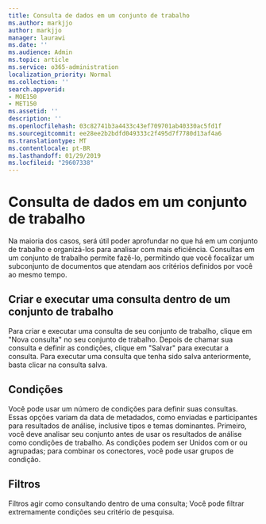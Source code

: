 ```yaml
---
title: Consulta de dados em um conjunto de trabalho
ms.author: markjjo
author: markjjo
manager: laurawi
ms.date: ''
ms.audience: Admin
ms.topic: article
ms.service: o365-administration
localization_priority: Normal
ms.collection: ''
search.appverid:
- MOE150
- MET150
ms.assetid: ''
description: ''
ms.openlocfilehash: 03c82741b3a4433c43ef709701ab40330ac5fd1f
ms.sourcegitcommit: ee28ee2b2bdfd049333c2f495d7f7780d13af4a6
ms.translationtype: MT
ms.contentlocale: pt-BR
ms.lasthandoff: 01/29/2019
ms.locfileid: "29607338"
---
```

# <a name="querying-data-in-a-working-set"></a>Consulta de dados em um conjunto de trabalho

Na maioria dos casos, será útil poder aprofundar no que há em um conjunto de trabalho e organizá-los para analisar com mais eficiência. Consultas em um conjunto de trabalho permite fazê-lo, permitindo que você focalizar um subconjunto de documentos que atendam aos critérios definidos por você ao mesmo tempo.

## <a name="creating-and-running-a-query-within-a-working-set"></a>Criar e executar uma consulta dentro de um conjunto de trabalho

Para criar e executar uma consulta de seu conjunto de trabalho, clique em "Nova consulta" no seu conjunto de trabalho. Depois de chamar sua consulta e definir as condições, clique em "Salvar" para executar a consulta. Para executar uma consulta que tenha sido salva anteriormente, basta clicar na consulta salva.

## <a name="conditions"></a>Condições

Você pode usar um número de condições para definir suas consultas. Essas opções variam da data de metadados, como enviadas e participantes para resultados de análise, inclusive tipos e temas dominantes. Primeiro, você deve analisar seu conjunto antes de usar os resultados de análise como condições de trabalho. As condições podem ser Unidos com or ou agrupadas; para combinar os conectores, você pode usar grupos de condição.

## <a name="filters"></a>Filtros
Filtros agir como consultando dentro de uma consulta; Você pode filtrar extremamente condições seu critério de pesquisa.


